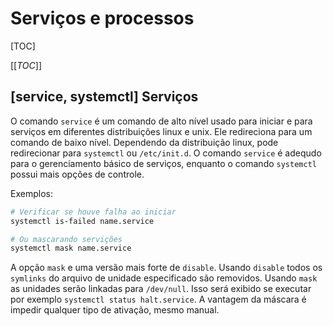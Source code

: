 # Serviços e processos

[TOC]

[[_TOC_]]

## [service, systemctl] Serviços

O comando `service` é um comando de alto nível usado para iniciar e para serviços em diferentes distribuições linux e unix. Ele redireciona para um comando de baixo nível. Dependendo da distribuição linux, pode redirecionar para `systemctl` ou `/etc/init.d`. O comando `service` é adequdo para o gerenciamento básico de serviços, enquanto o comando `systemctl` possui mais opções de controle.

Exemplos:

```sh
# Verificar se houve falha ao iniciar
systemctl is-failed name.service

# Ou mascarando servições
systemctl mask name.service
```

A opção `mask` e uma versão mais forte de `disable`. Usando `disable` todos os `symlinks` do arquivo de unidade especificado são removidos. Usando `mask` as unidades serão linkadas para `/dev/null`. Isso será exibido se executar por exemplo `systemctl status halt.service`. A vantagem da máscara é impedir qualquer tipo de ativação, mesmo manual.
